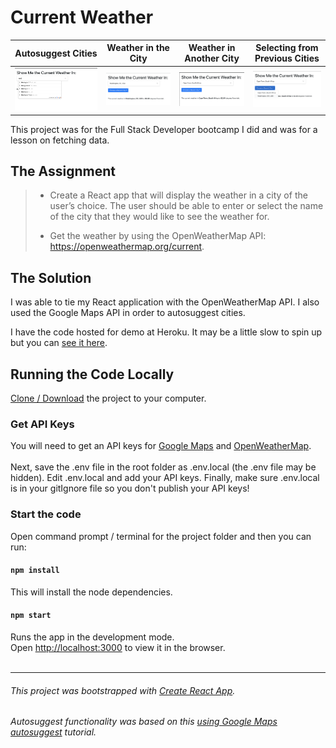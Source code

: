 # Current Weather
Autosuggest Cities | Weather in the City |  Weather in Another City | Selecting from Previous Cities
--- | --- | --- | --- 
![](./public/images/CurrentWeather1.png) | ![](./public/images/CurrentWeather2.png) | ![](./public/images/CurrentWeather3.png) | ![](./public/images/CurrentWeather4.png)

This project was for the Full Stack Developer bootcamp I did and was for a lesson on fetching data.

## The Assignment

> * Create a React app that will display the weather in a city of the user’s choice. The user should be able to enter or select the name of the city that they
would like to see the weather for.
>
> * Get the weather by using the OpenWeatherMap API: https://openweathermap.org/current.

## The Solution
I was able to tie my React application with the OpenWeatherMap API. I also used the Google Maps API in order to autosuggest cities.

I have the code hosted for demo at Heroku. It may be a little slow to spin up but you can [see it here](https://dh4u-bootcamp-current-weather.herokuapp.com/).

## Running the Code Locally

[Clone / Download](https://github.com/dh4u/bootcamp-react-resume.git) the project to your computer.

### Get API Keys

You will need to get an API keys for [Google Maps](https://developers.google.com/maps/documentation/javascript/get-api-key) and [OpenWeatherMap](https://home.openweathermap.org/users/sign_up).
<br><br>
Next, save the .env file in the root folder as .env.local (the .env file may be hidden). Edit .env.local and add your API keys. Finally, make sure .env.local is in your gitIgnore file so you don't publish your API keys! 

### Start the code
Open command prompt / terminal for the project folder and then you can run:

#### `npm install`

This will install the node dependencies.

#### `npm start`

Runs the app in the development mode.<br>
Open [http://localhost:3000](http://localhost:3000) to view it in the browser.
<br>
<br>

***
###### This project was bootstrapped with [Create React App](https://github.com/facebook/create-react-app).

###### Autosuggest functionality was based on this [using Google Maps autosuggest](https://medium.com/@hamza.qaisrani.hq/using-the-google-maps-places-autocomplete-javascript-api-in-a-react-project-5742bab4abc9) tutorial.
